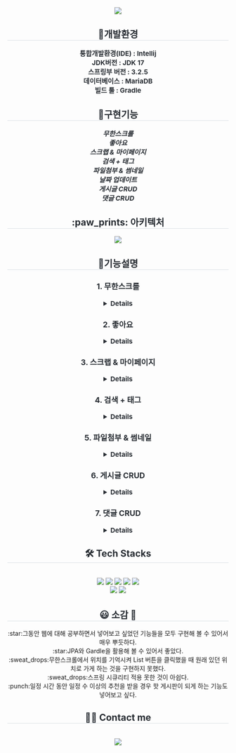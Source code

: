 <div align= "center">
    <img src="https://capsule-render.vercel.app/api?type=soft&color=gradient&height=180&text=Hello%20World!&animation=fadeIn&fontColor=ffffff&fontSize=70" />
    </div>
    <div align= "center"> 
    <h2 style="border-bottom: 1px solid #d8dee4; color: #282d33;"> 🐶개발환경 </h2>  
    <div style="font-weight: 700; font-size: 15px; text-align: center; color: #282d33;"> </li>통합개발환경(IDE) : Intellij<br></li>JDK버전 : JDK 17<br></li>스프링부 버전 : 3.2.5<br></li>데이터베이스 : MariaDB<br></li>빌드 툴 : Gradle<br> </div> 
    </div>
    <div align= "center"> 
    <h2 style="border-bottom: 1px solid #d8dee4; color: #282d33;"> 🧸구현기능 </h2>  
    <div style="font-weight: 700; font-size: 15px; text-align: center; color: #282d33;">
    <i>무한스크롤</i><br>
    <i>좋아요</i><br>
    <i>스크랩 & 마이페이지</i><br>
    <i>검색 + 태그</i><br>
    <i>파일첨부 & 썸네일</i><br>
    <i>날짜 업데이트</i> <br>
    <i>게시글 CRUD</i> <br>
    <i>댓글 CRUD</i>
   </div> 
    <h2 style="border-bottom: 1px solid #d8dee4; color: #282d33;">  :paw_prints: 아키텍처 </h2>  
    <div style="font-weight: 700; font-size: 15px; text-align: center; color: #282d33;">
        <img src="https://github.com/DevelopIsHobby/CCCR_Ansible/assets/107912101/0b8ccf91-8876-400a-b9cd-b08927c5054a">
   </div> 
    <div align= "center"> 
    <h2 style="border-bottom: 1px solid #d8dee4; color: #282d33;"> 🌹기능설명 </h2>  
    <div style="font-weight: 700; font-size: 15px; text-align: center; color: #282d33;">
  <h3>1. 무한스크롤</h3>
  <details><img src="https://github.com/DevelopIsHobby/MyBoard/assets/107912101/f0cbbbda-f8ec-41a3-85f4-f0f8f9e15dad"width="800" height="400" >
    </details>

   <h3>2. 좋아요</h3>
      <details>
        <img src="https://github.com/DevelopIsHobby/MyBoard/assets/107912101/3aaede2d-a9c7-4019-b4cc-48478ef71bb4" width="800" height="400"></details>

  <h3>3. 스크랩 & 마이페이지</h3>
    <details><img src="https://github.com/DevelopIsHobby/MyBoard/assets/107912101/48855487-d365-4045-ae18-efe6c0391413" width="800" height="400"></details>

   <h3>4. 검색 + 태그</h3>
      <details>
        <img src="https://github.com/DevelopIsHobby/MyBoard/assets/107912101/cbab2be1-70a8-4e8c-a268-479817c5c506" width="800" height="400"></details>

   <h3>5. 파일첨부 & 썸네일</h3>
      <details>
        <img src="https://github.com/DevelopIsHobby/MyBoard/assets/107912101/e87b680f-711b-42f7-b5bb-41d64ca1854c" width="800" height="400">
          <h5>사진 클릭시 원본 파일 애니메이션</h5>
      </details>
        

   <h3>6. 게시글 CRUD</h3> 
   <details>
       <h6>게시글 등록</h6>
          <details><img src="https://github.com/DevelopIsHobby/MyBoard/assets/107912101/e18c5fce-2612-478e-9c1e-1a046fd4c083"  width="800" height="400">
          </details>
    <h6>게시글 수정</h6>
       <details><img src="https://github.com/DevelopIsHobby/MyBoard/assets/107912101/410263ce-ca74-4629-91f1-d06c9e45ecc4"  width="800" height="400">
          </details>
    <h6>게시글 삭제</h6>
              <details><img src="https://github.com/DevelopIsHobby/MyBoard/assets/107912101/2107edc0-2700-4162-9f2c-fe0b0519a610"  width="800" height="400">
          </details>
    </details>
    
   <h3>7. 댓글 CRUD</h3> 
   <details>
    <h6>댓글 등록</h6>
          <details><img src="https://github.com/DevelopIsHobby/MyBoard/assets/107912101/bbdac3ca-1f92-4f5e-bbe7-57632ab1e8dc3"  width="800" height="400">
          </details>
    <h6>댓글 수정 및 삭제</h6>
       <details><img src="https://github.com/DevelopIsHobby/MyBoard/assets/107912101/5bf3b4cb-a0a7-4666-acf4-0e2791157d644"  width="800" height="400">
          </details>
    </details>
   </div>
   </div> 
    </div>
    <div align= "center">
    <h2 style="border-bottom: 1px solid #d8dee4; color: #282d33;"> 🛠️ Tech Stacks </h2> <br> 
    <div style="margin: 0 auto; text-align: center;" align= "center"> <img src="https://img.shields.io/badge/Java-007396?style=plastic&logo=Java&logoColor=white">
          <img src="https://img.shields.io/badge/Spring Boot-6DB33F?style=plastic&logo=Spring Boot&logoColor=white">
          <img src="https://img.shields.io/badge/MariaDB-003545?style=plastic&logo=MariaDB&logoColor=white">
          <img src="https://img.shields.io/badge/Javascript-F7DF1E?style=plastic&logo=Javascript&logoColor=white">
          <img src="https://img.shields.io/badge/jQuery-0769AD?style=plastic&logo=jQuery&logoColor=white">
          <br/><img src="https://img.shields.io/badge/HTML5-E34F26?style=plastic&logo=HTML5&logoColor=white">
          <img src="https://img.shields.io/badge/Bootstrap-7952B3?style=plastic&logo=Bootstrap&logoColor=white">
          </div>
    </div>
<div align="center">
  <h2 style="border-bottom: 1px solid #d8dee4; color: #282d33;">😃 소감 🥲</h2>
    :star:그동안 웹에 대해 공부하면서 넣어보고 싶었던 기능들을 모두 구현해 볼 수 있어서 매우 뿌듯하다.<br>
    :star:JPA와 Gardle을 활용해 볼 수 있어서 좋았다.<br>
    :sweat_drops:무한스크롤에서 위치를 기억시켜 List 버튼을 클릭했을 때 원래 있던 위치로 가게 하는 것을 구현하지 못했다.<br>
    :sweat_drops:스프링 시큐리티 적용 못한 것이 아쉽다.<br>
    :punch:일정 시간 동안 일정 수 이상의 추천을 받을 경우 핫 게시판이 되게 하는 기능도 넣어보고 싶다.
</div>


<div align= "center">
    <h2 style="border-bottom: 1px solid #d8dee4; color: #282d33;"> 🧑‍💻 Contact me </h2> <br> 
    <div align= "center"> <a href=https://www.notion.so/05ab0f771bb5433faebb8061defc48c4?pvs=4> <img src="https://img.shields.io/badge/Notion-000000?style=plastic&logo=Notion&logoColor=white&link=https://www.notion.so/05ab0f771bb5433faebb8061defc48c4?pvs=4"> </a>
          </div>  <br> 
    <div align= "center">  </div> 
</div>


   

